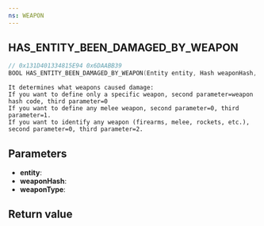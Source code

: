 ```yaml
---
ns: WEAPON
---
```

## HAS_ENTITY_BEEN_DAMAGED_BY_WEAPON

```c
// 0x131D401334815E94 0x6DAABB39
BOOL HAS_ENTITY_BEEN_DAMAGED_BY_WEAPON(Entity entity, Hash weaponHash, int weaponType);
```

```
It determines what weapons caused damage:
If you want to define only a specific weapon, second parameter=weapon hash code, third parameter=0
If you want to define any melee weapon, second parameter=0, third parameter=1.
If you want to identify any weapon (firearms, melee, rockets, etc.), second parameter=0, third parameter=2.
```

## Parameters
* **entity**: 
* **weaponHash**: 
* **weaponType**: 

## Return value
